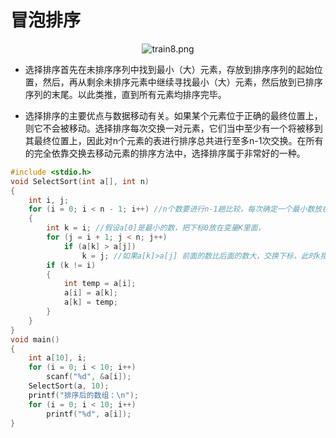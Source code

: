 # 冒泡排序

<div align="center">

![train8.png](https://upload-images.jianshu.io/upload_images/9140378-0c2f621c106a60ed.png?imageMogr2/auto-orient/strip%7CimageView2/2/w/380)

</div>

+ 选择排序首先在未排序序列中找到最小（大）元素，存放到排序序列的起始位置，然后，再从剩余未排序元素中继续寻找最小（大）元素，然后放到已排序序列的末尾。以此类推，直到所有元素均排序完毕。

+ 选择排序的主要优点与数据移动有关。如果某个元素位于正确的最终位置上，则它不会被移动。选择排序每次交换一对元素，它们当中至少有一个将被移到其最终位置上，因此对n个元素的表进行排序总共进行至多n-1次交换。在所有的完全依靠交换去移动元素的排序方法中，选择排序属于非常好的一种。


```c
#include <stdio.h>
void SelectSort(int a[], int n)
{
    int i, j;
    for (i = 0; i < n - 1; i++) //n个数要进行n-1趟比较，每次确定一个最小数放在a[i]中
    {
        int k = i; //假设a[0]是最小的数，把下标0放在变量K里面，
        for (j = i + 1; j < n; j++)
            if (a[k] > a[j])
                k = j; //如果a[k]>a[j] 前面的数比后面的数大，交换下标，此时k指向小的数
        if (k != i)
        {
            int temp = a[i];
            a[i] = a[k];
            a[k] = temp;
        }
    }
}
void main()
{
    int a[10], i;
    for (i = 0; i < 10; i++)
        scanf("%d", &a[i]);
    SelectSort(a, 10);
    printf("排序后的数组：\n");
    for (i = 0; i < 10; i++)
        printf("%d", a[i]);
}
```